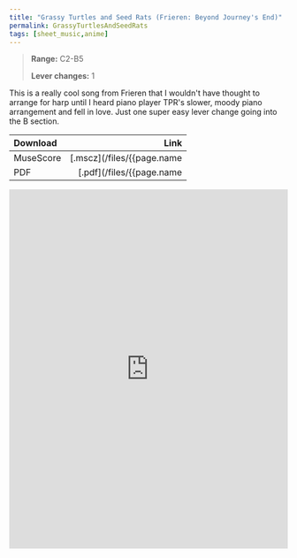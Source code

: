 ```yaml
---
title: "Grassy Turtles and Seed Rats (Frieren: Beyond Journey's End)"
permalink: GrassyTurtlesAndSeedRats
tags: [sheet_music,anime]
---
```


>**Range:** C2-B5
>
>**Lever changes:** 1

This is a really cool song from Frieren that I wouldn't have thought to arrange for harp until I heard piano player TPR's slower, moody piano arrangement and fell in love. Just one super easy lever change going into the B section.

| Download          | Link |
| :---------------- | ---: |
| MuseScore         | [.mscz](/files/{{page.name | slice: 11, 99 | replace:'.md','.mscz'}}) |
| PDF               | [.pdf](/files/{{page.name | slice: 11, 99 | replace:'.md','.pdf'}}) |

<object data="/files/{{page.name | slice: 11, 99 | replace:'.md','.pdf'}}" type='application/pdf'>
<iframe src="https://docs.google.com/viewer?url=https://harp.nebtown.info/files/{{page.name | slice: 11, 99 | replace:'.md','.pdf'}}&embedded=true" style="width:100%; height:650px;" frameborder="0"></iframe>
</object>
